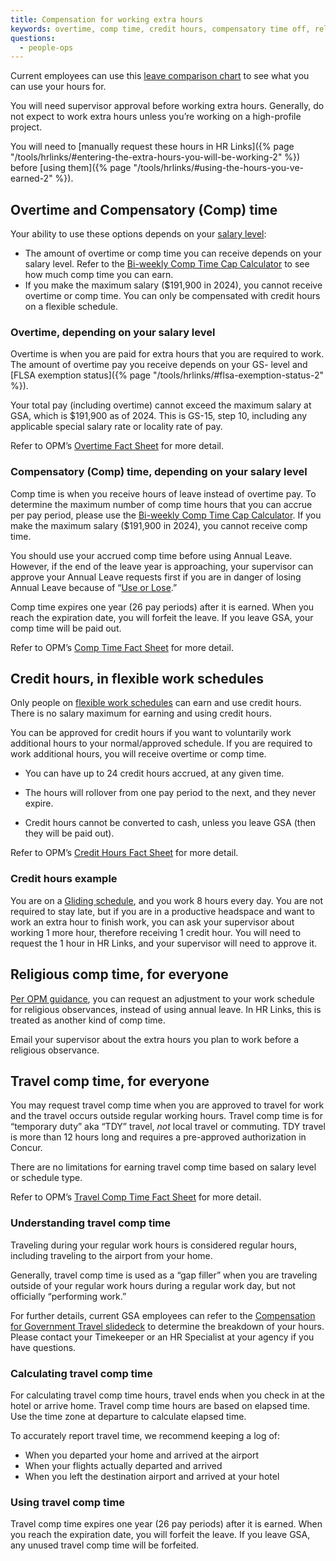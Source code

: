 ```yaml
---
title: Compensation for working extra hours
keywords: overtime, comp time, credit hours, compensatory time off, religious comp time, travel comp time
questions:
  - people-ops
---
```

<div class="usa-alert usa-alert--info">
  <div class="usa-alert__body">
    <p class="usa-alert__text">
      Current employees can use this <a href="https://docs.google.com/spreadsheets/d/1-dm0tptMsZ2FKhuta52RFEiN4Sfkd9coYN0_tjQCe9Y/edit?usp=sharing">leave comparison chart</a> to see what you can use your hours for.
    </p>
  </div>
</div>

You will need supervisor approval before working extra hours. Generally, do not expect to work extra hours unless you’re working on a high-profile project.

You will need to [manually request these hours in HR Links]({% page "/tools/hrlinks/#entering-the-extra-hours-you-will-be-working-2" %}) before [using them]({% page "/tools/hrlinks/#using-the-hours-you-ve-earned-2" %}). 

## Overtime and Compensatory (Comp) time

Your ability to use these options depends on your [salary level](https://www.opm.gov/policy-data-oversight/pay-leave/salaries-wages/):

* The amount of overtime or comp time you can receive depends on your salary level. Refer to the [Bi-weekly Comp Time Cap Calculator](https://docs.google.com/spreadsheets/d/1q7wVWPWzBYljj87Wzl-ouVDJux9vplOP_zg3ryxz0iw/edit#gid=0) to see how much comp time you can earn.  
* If you make the maximum salary ($191,900 in 2024), you cannot receive overtime or comp time. You can only be compensated with credit hours on a flexible schedule.

### Overtime, depending on your salary level

Overtime is when you are paid for extra hours that you are required to work. The amount of overtime pay you receive depends on your GS- level and [FLSA exemption status]({% page "/tools/hrlinks/#flsa-exemption-status-2" %}).

Your total pay (including overtime) cannot exceed the maximum salary at GSA, which is $191,900 as of 2024. This is GS-15, step 10, including any applicable special salary rate or locality rate of pay.

Refer to OPM’s [Overtime Fact Sheet](https://www.opm.gov/policy-data-oversight/pay-leave/pay-administration/fact-sheets/overtime-pay-title-5/) for more detail.

### Compensatory (Comp) time, depending on your salary level

Comp time is when you receive hours of leave instead of overtime pay. To determine the maximum number of comp time hours that you can accrue per pay period, please use the [Bi-weekly Comp Time Cap Calculator](https://docs.google.com/spreadsheets/d/1q7wVWPWzBYljj87Wzl-ouVDJux9vplOP_zg3ryxz0iw/edit#gid=0). If you make the maximum salary ($191,900 in 2024), you cannot receive comp time.

You should use your accrued comp time before using Annual Leave. However, if the end of the leave year is approaching, your supervisor can approve your Annual Leave requests first if you are in danger of losing Annual Leave because of “[Use or Lose](https://handbook.tts.gsa.gov/travel-and-leave/leave/#annual-leave).”

Comp time expires one year (26 pay periods) after it is earned. When you reach the expiration date, you will forfeit the leave. If you leave GSA, your comp time will be paid out.

Refer to OPM’s [Comp Time Fact Sheet](https://www.opm.gov/policy-data-oversight/pay-leave/pay-administration/fact-sheets/compensatory-time-off/) for more detail.

## Credit hours, in flexible work schedules

Only people on [flexible work schedules](https://handbook.tts.gsa.gov/general-information-and-resources/employee-resources-policies/work-schedules/#flexible-schedule-2) can earn and use credit hours. There is no salary maximum for earning and using credit hours.

You can be approved for credit hours if you want to voluntarily work additional hours to your normal/approved schedule. If you are required to work additional hours, you will receive overtime or comp time.

* You can have up to 24 credit hours accrued, at any given time.

* The hours will rollover from one pay period to the next, and they never expire.

* Credit hours cannot be converted to cash, unless you leave GSA (then they will be paid out).

Refer to OPM’s [Credit Hours Fact Sheet](https://www.opm.gov/policy-data-oversight/pay-leave/work-schedules/fact-sheets/credit-hours-under-a-flexible-work-schedule/) for more detail.

### Credit hours example

You are on a [Gliding schedule](https://handbook.tts.gsa.gov/general-information-and-resources/employee-resources-policies/work-schedules/#gliding), and you work 8 hours every day. You are not required to stay late, but if you are in a productive headspace and want to work an extra hour to finish work, you can ask your supervisor about working 1 more hour, therefore receiving 1 credit hour. You will need to request the 1 hour in HR Links, and your supervisor will need to approve it.

## Religious comp time, for everyone

[Per OPM guidance](https://www.opm.gov/policy-data-oversight/pay-leave/work-schedules/fact-sheets/adjustment-of-work-schedules-for-religious-observances/), you can request an adjustment to your work schedule for religious observances, instead of using annual leave. In HR Links, this is treated as another kind of comp time.

Email your supervisor about the extra hours you plan to work before a religious observance. 

## Travel comp time, for everyone

You may request travel comp time when you are approved to travel for work and the travel occurs outside regular working hours. Travel comp time is for “temporary duty” aka “TDY” travel, *not* local travel or commuting. TDY travel is more than 12 hours long and requires a pre-approved authorization in Concur.

There are no limitations for earning travel comp time based on salary level or schedule type.

Refer to OPM’s [Travel Comp Time Fact Sheet](https://www.opm.gov/policy-data-oversight/pay-leave/pay-administration/fact-sheets/compensatory-time-off-for-travel/) for more detail.

### Understanding travel comp time

Traveling during your regular work hours is considered regular hours, including traveling to the airport from your home.

Generally, travel comp time is used as a “gap filler” when you are traveling outside of your regular work hours during a regular work day, but not officially “performing work.” 

For further details, current GSA employees can refer to the [Compensation for Government Travel slidedeck](https://drive.google.com/file/d/1RFSq_4KdMza_pkcHGp9Hy2RNR2ryLs0b/view?usp=sharing) to determine the breakdown of your hours. Please contact your Timekeeper or an HR Specialist at your agency if you have questions.

### Calculating travel comp time

For calculating travel comp time hours, travel ends when you check in at the hotel or arrive home. Travel comp time hours are based on elapsed time. Use the time zone at departure to calculate elapsed time.

To accurately report travel time, we recommend keeping a log of:

* When you departed your home and arrived at the airport  
* When your flights actually departed and arrived  
* When you left the destination airport and arrived at your hotel

### Using travel comp time

Travel comp time expires one year (26 pay periods) after it is earned. When you reach the expiration date, you will forfeit the leave. If you leave GSA, any unused travel comp time will be forfeited.
